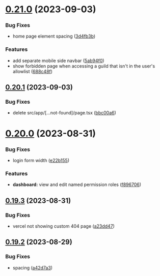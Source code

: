 # [0.21.0](https://github.com/onesoft-sudo/sudobot-dashboard/compare/v0.20.1...v0.21.0) (2023-09-03)


### Bug Fixes

* home page element spacing ([3d4fb3b](https://github.com/onesoft-sudo/sudobot-dashboard/commit/3d4fb3b99085bfeb2760729cfe80f98295052f25))


### Features

* add separate mobile side navbar ([5ab94f0](https://github.com/onesoft-sudo/sudobot-dashboard/commit/5ab94f093296829409d6bba13e90777670532b36))
* show forbidden page when accessing a guild that isn't in the user's allowlist ([688c48f](https://github.com/onesoft-sudo/sudobot-dashboard/commit/688c48f8b67ef558373af7467dc42f004c1a1a9b))



## [0.20.1](https://github.com/onesoft-sudo/sudobot-dashboard/compare/v0.20.0...v0.20.1) (2023-09-03)


### Bug Fixes

* delete src/app/[...not-found]/page.tsx ([bbc00a6](https://github.com/onesoft-sudo/sudobot-dashboard/commit/bbc00a6a17f87202f0a0361c8ad1f704603a8d76))



# [0.20.0](https://github.com/onesoft-sudo/sudobot-dashboard/compare/v0.19.3...v0.20.0) (2023-08-31)


### Bug Fixes

* login form width ([e22b155](https://github.com/onesoft-sudo/sudobot-dashboard/commit/e22b15526f3d04128d782e7480aedd8e4d39aedc))


### Features

* **dashboard:** view and edit named permission roles ([f896706](https://github.com/onesoft-sudo/sudobot-dashboard/commit/f896706ee06f5710143eb796c4ef65a6c6779c22))



## [0.19.3](https://github.com/onesoft-sudo/sudobot-dashboard/compare/v0.19.2...v0.19.3) (2023-08-31)


### Bug Fixes

* vercel not showing custom 404 page ([a23dd47](https://github.com/onesoft-sudo/sudobot-dashboard/commit/a23dd47bfa7a3e1ad9b1ee3397fe29904d44ccf6))



## [0.19.2](https://github.com/onesoft-sudo/sudobot-dashboard/compare/v0.19.1...v0.19.2) (2023-08-29)


### Bug Fixes

* spacing ([a42d7a3](https://github.com/onesoft-sudo/sudobot-dashboard/commit/a42d7a3a5ee4c485b6e77f62d133f90a0815121c))



